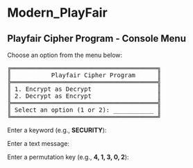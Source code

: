 # Modern_PlayFair
<h2>Playfair Cipher Program - Console Menu</h2>

<p>Choose an option from the menu below:</p>

<pre>
╔════════════════════════════════════════╗
║           Playfair Cipher Program      ║
╠════════════════════════════════════════╣
║ 1. Encrypt as Decrypt                  ║
║ 2. Decrypt as Encrypt                  ║
╠════════════════════════════════════════╣
║ Select an option (1 or 2): ___________ ║
╚════════════════════════════════════════╝
</pre>

<p>Enter a keyword (e.g., <b>SECURITY</b>): </p>
<p>Enter a text message: </p>
<p>Enter a permutation key (e.g., <b>4, 1, 3, 0, 2</b>): </p>
